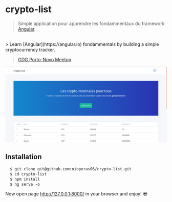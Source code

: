 # crypto-list
> Simple application pour apprendre les fondammentaux du framework [Angular](https://angular.io).
<br>
> Learn [Angular](https://angular.io) fondammentals by building a simple cryptocurrency tracker.
<br>

> [GDG Porto-Novo Meetup](https://www.meetup.com/fr-FR/GDG-Porto-Novo/events/248765923/)

![Screenshot](banner.png)

## Installation
```
  $ git clone git@github.com:nioperas06/crypto-list.git
  $ cd crypto-list
  $ npm install
  $ ng serve -o
```
Now open page http://127.0.0.1:8000/ in your browser and enjoy! 😎
